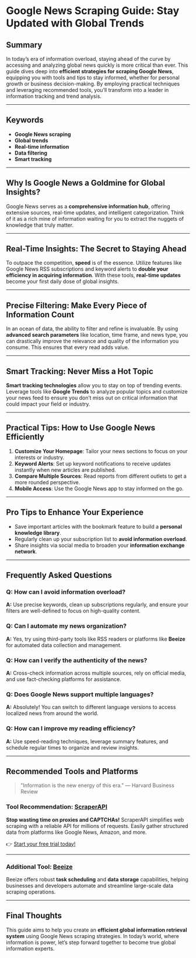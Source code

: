 # Google News Scraping Guide: Stay Updated with Global Trends



## Summary

In today’s era of information overload, staying ahead of the curve by accessing and analyzing global news quickly is more critical than ever. This guide dives deep into **efficient strategies for scraping Google News**, equipping you with tools and tips to stay informed, whether for personal growth or business decision-making. By employing practical techniques and leveraging recommended tools, you’ll transform into a leader in information tracking and trend analysis.

---

## Keywords

- **Google News scraping**
- **Global trends**
- **Real-time information**
- **Data filtering**
- **Smart tracking**

---

## Why Is Google News a Goldmine for Global Insights?

Google News serves as a **comprehensive information hub**, offering extensive sources, real-time updates, and intelligent categorization. Think of it as a rich mine of information waiting for you to extract the nuggets of knowledge that truly matter.

---

## Real-Time Insights: The Secret to Staying Ahead

To outpace the competition, **speed** is of the essence. Utilize features like Google News RSS subscriptions and keyword alerts to **double your efficiency in acquiring information**. With these tools, **real-time updates** become your first daily dose of global insights.

---

## Precise Filtering: Make Every Piece of Information Count

In an ocean of data, the ability to filter and refine is invaluable. By using **advanced search parameters** like location, time frame, and news type, you can drastically improve the relevance and quality of the information you consume. This ensures that every read adds value.

---

## Smart Tracking: Never Miss a Hot Topic

**Smart tracking technologies** allow you to stay on top of trending events. Leverage tools like **Google Trends** to analyze popular topics and customize your news feed to ensure you don’t miss out on critical information that could impact your field or industry.

---

## Practical Tips: How to Use Google News Efficiently

1. **Customize Your Homepage**: Tailor your news sections to focus on your interests or industry.
2. **Keyword Alerts**: Set up keyword notifications to receive updates instantly when new articles are published.
3. **Compare Multiple Sources**: Read reports from different outlets to get a more rounded perspective.
4. **Mobile Access**: Use the Google News app to stay informed on the go.

---

## Pro Tips to Enhance Your Experience

- Save important articles with the bookmark feature to build a **personal knowledge library**.
- Regularly clean up your subscription list to **avoid information overload**.
- Share insights via social media to broaden your **information exchange network**.

---

## Frequently Asked Questions

### **Q: How can I avoid information overload?**
**A:** Use precise keywords, clean up subscriptions regularly, and ensure your filters are well-defined to focus on high-quality content.

### **Q: Can I automate my news organization?**
**A:** Yes, try using third-party tools like RSS readers or platforms like **Beeize** for automated data collection and management.

### **Q: How can I verify the authenticity of the news?**
**A:** Cross-check information across multiple sources, rely on official media, and use fact-checking platforms for assistance.

### **Q: Does Google News support multiple languages?**
**A:** Absolutely! You can switch to different language versions to access localized news from around the world.

### **Q: How can I improve my reading efficiency?**
**A:** Use speed-reading techniques, leverage summary features, and schedule regular times to organize and review insights.

---

## Recommended Tools and Platforms

> "Information is the new energy of this era." — Harvard Business Review

### Tool Recommendation: [ScraperAPI](https://bit.ly/Scraperapi)
**Stop wasting time on proxies and CAPTCHAs!** ScraperAPI simplifies web scraping with a reliable API for millions of requests. Easily gather structured data from platforms like Google News, Amazon, and more.

👉 [Start your free trial today!](https://bit.ly/Scraperapi)

---

### Additional Tool: [Beeize](https://beeize.com/)
Beeize offers robust **task scheduling** and **data storage** capabilities, helping businesses and developers automate and streamline large-scale data scraping operations.

---

## Final Thoughts

This guide aims to help you create an **efficient global information retrieval system** using Google News scraping strategies. In today’s world, where information is power, let’s step forward together to become true global information experts.


